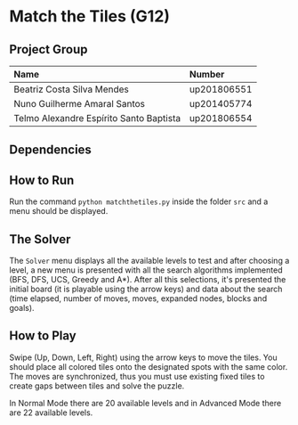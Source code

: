 # Match the Tiles (G12)

## Project Group

| Name                                    | Number      |
| :-------------------------------------- | :---------- | 
| Beatriz Costa Silva Mendes              | up201806551 |
| Nuno Guilherme Amaral Santos            | up201405774 |
| Telmo Alexandre Espírito Santo Baptista | up201806554 |

## Dependencies


## How to Run

Run the command `python matchthetiles.py` inside the folder `src` and a menu should be displayed.

## The Solver

The `Solver` menu displays all the available levels to test and after choosing a level, a new menu is presented with all the search algorithms implemented (BFS, DFS, UCS, Greedy and A*).
After all this selections, it's presented the initial board (it is playable using the arrow keys) and data about the search (time elapsed, number of moves, moves, expanded nodes, blocks and goals).

## How to Play

Swipe (Up, Down, Left, Right) using the arrow keys to move the tiles. You should place all colored tiles onto the designated spots with the same color. The moves are synchronized, thus you must use existing fixed tiles to create gaps between tiles and solve the puzzle.

In Normal Mode there are 20 available levels and in Advanced Mode there are 22 available levels. 


